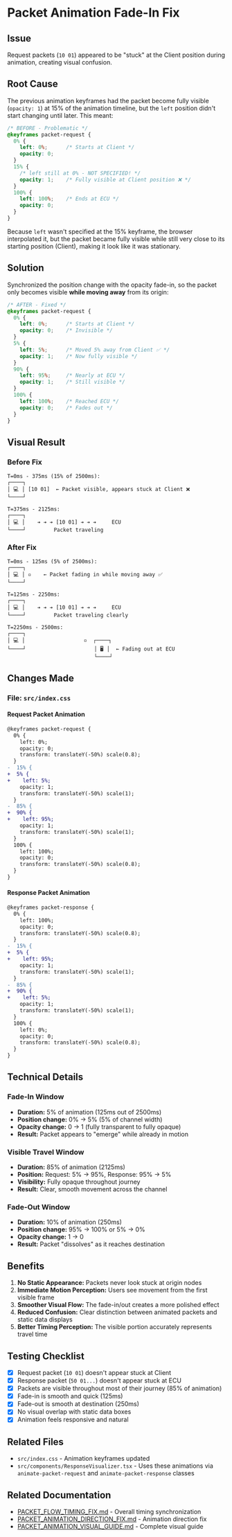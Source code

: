 # Packet Animation Fade-In Fix

## Issue
Request packets (`10 01`) appeared to be "stuck" at the Client position during animation, creating visual confusion.

## Root Cause
The previous animation keyframes had the packet become fully visible (`opacity: 1`) at 15% of the animation timeline, but the `left` position didn't start changing until later. This meant:

```css
/* BEFORE - Problematic */
@keyframes packet-request {
  0% {
    left: 0%;      /* Starts at Client */
    opacity: 0;
  }
  15% {
    /* left still at 0% - NOT SPECIFIED! */
    opacity: 1;    /* Fully visible at Client position ❌ */
  }
  100% {
    left: 100%;    /* Ends at ECU */
    opacity: 0;
  }
}
```

Because `left` wasn't specified at the 15% keyframe, the browser interpolated it, but the packet became fully visible while still very close to its starting position (Client), making it look like it was stationary.

## Solution
Synchronized the position change with the opacity fade-in, so the packet only becomes visible **while moving away** from its origin:

```css
/* AFTER - Fixed */
@keyframes packet-request {
  0% {
    left: 0%;      /* Starts at Client */
    opacity: 0;    /* Invisible */
  }
  5% {
    left: 5%;      /* Moved 5% away from Client ✅ */
    opacity: 1;    /* Now fully visible */
  }
  90% {
    left: 95%;     /* Nearly at ECU */
    opacity: 1;    /* Still visible */
  }
  100% {
    left: 100%;    /* Reached ECU */
    opacity: 0;    /* Fades out */
  }
}
```

## Visual Result

### Before Fix
```
T=0ms - 375ms (15% of 2500ms):
┌────┐
│ 💻 │ [10 01]  ← Packet visible, appears stuck at Client ❌
└────┘

T=375ms - 2125ms:
┌────┐
│ 💻 │    ➔ ➔ ➔ [10 01] ➔ ➔ ➔     ECU
└────┘         Packet traveling
```

### After Fix
```
T=0ms - 125ms (5% of 2500ms):
┌────┐
│ 💻 │ ▫    ← Packet fading in while moving away ✅
└────┘

T=125ms - 2250ms:
┌────┐
│ 💻 │    ➔ ➔ ➔ [10 01] ➔ ➔ ➔     ECU
└────┘         Packet traveling clearly

T=2250ms - 2500ms:
┌────┐
│ 💻 │                   ▫  ┌────┐
└────┘                      │ 🖥 │  ← Fading out at ECU
                            └────┘
```

## Changes Made

### File: `src/index.css`

#### Request Packet Animation
```diff
@keyframes packet-request {
  0% {
    left: 0%;
    opacity: 0;
    transform: translateY(-50%) scale(0.8);
  }
-  15% {
+  5% {
+    left: 5%;
    opacity: 1;
    transform: translateY(-50%) scale(1);
  }
-  85% {
+  90% {
+    left: 95%;
    opacity: 1;
    transform: translateY(-50%) scale(1);
  }
  100% {
    left: 100%;
    opacity: 0;
    transform: translateY(-50%) scale(0.8);
  }
}
```

#### Response Packet Animation
```diff
@keyframes packet-response {
  0% {
    left: 100%;
    opacity: 0;
    transform: translateY(-50%) scale(0.8);
  }
-  15% {
+  5% {
+    left: 95%;
    opacity: 1;
    transform: translateY(-50%) scale(1);
  }
-  85% {
+  90% {
+    left: 5%;
    opacity: 1;
    transform: translateY(-50%) scale(1);
  }
  100% {
    left: 0%;
    opacity: 0;
    transform: translateY(-50%) scale(0.8);
  }
}
```

## Technical Details

### Fade-In Window
- **Duration:** 5% of animation (125ms out of 2500ms)
- **Position change:** 0% → 5% (5% of channel width)
- **Opacity change:** 0 → 1 (fully transparent to fully opaque)
- **Result:** Packet appears to "emerge" while already in motion

### Visible Travel Window
- **Duration:** 85% of animation (2125ms)
- **Position:** Request: 5% → 95%, Response: 95% → 5%
- **Visibility:** Fully opaque throughout journey
- **Result:** Clear, smooth movement across the channel

### Fade-Out Window
- **Duration:** 10% of animation (250ms)
- **Position change:** 95% → 100% or 5% → 0%
- **Opacity change:** 1 → 0
- **Result:** Packet "dissolves" as it reaches destination

## Benefits

1. **No Static Appearance:** Packets never look stuck at origin nodes
2. **Immediate Motion Perception:** Users see movement from the first visible frame
3. **Smoother Visual Flow:** The fade-in/out creates a more polished effect
4. **Reduced Confusion:** Clear distinction between animated packets and static data displays
5. **Better Timing Perception:** The visible portion accurately represents travel time

## Testing Checklist

- [x] Request packet (`10 01`) doesn't appear stuck at Client
- [x] Response packet (`50 01...`) doesn't appear stuck at ECU  
- [x] Packets are visible throughout most of their journey (85% of animation)
- [x] Fade-in is smooth and quick (125ms)
- [x] Fade-out is smooth at destination (250ms)
- [x] No visual overlap with static data boxes
- [x] Animation feels responsive and natural

## Related Files
- `src/index.css` - Animation keyframes updated
- `src/components/ResponseVisualizer.tsx` - Uses these animations via `animate-packet-request` and `animate-packet-response` classes

## Related Documentation
- [PACKET_FLOW_TIMING_FIX.md](./PACKET_FLOW_TIMING_FIX.md) - Overall timing synchronization
- [PACKET_ANIMATION_DIRECTION_FIX.md](./PACKET_ANIMATION_DIRECTION_FIX.md) - Animation direction fix
- [PACKET_ANIMATION_VISUAL_GUIDE.md](./PACKET_ANIMATION_VISUAL_GUIDE.md) - Complete visual guide
